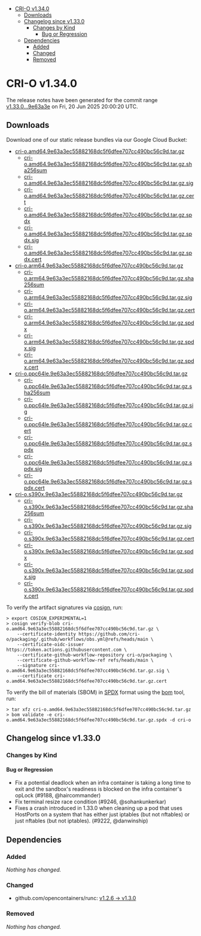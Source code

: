 - [CRI-O v1.34.0](#cri-o-v1340)
  - [Downloads](#downloads)
  - [Changelog since v1.33.0](#changelog-since-v1330)
    - [Changes by Kind](#changes-by-kind)
      - [Bug or Regression](#bug-or-regression)
  - [Dependencies](#dependencies)
    - [Added](#added)
    - [Changed](#changed)
    - [Removed](#removed)

# CRI-O v1.34.0

The release notes have been generated for the commit range
[v1.33.0...9e63a3e](https://github.com/cri-o/cri-o/compare/v1.33.0...v1.34.0) on Fri, 20 Jun 2025 20:00:20 UTC.

## Downloads

Download one of our static release bundles via our Google Cloud Bucket:

- [cri-o.amd64.9e63a3ec55882168dc5f6dfee707cc490bc56c9d.tar.gz](https://storage.googleapis.com/cri-o/artifacts/cri-o.amd64.9e63a3ec55882168dc5f6dfee707cc490bc56c9d.tar.gz)
  - [cri-o.amd64.9e63a3ec55882168dc5f6dfee707cc490bc56c9d.tar.gz.sha256sum](https://storage.googleapis.com/cri-o/artifacts/cri-o.amd64.9e63a3ec55882168dc5f6dfee707cc490bc56c9d.tar.gz.sha256sum)
  - [cri-o.amd64.9e63a3ec55882168dc5f6dfee707cc490bc56c9d.tar.gz.sig](https://storage.googleapis.com/cri-o/artifacts/cri-o.amd64.9e63a3ec55882168dc5f6dfee707cc490bc56c9d.tar.gz.sig)
  - [cri-o.amd64.9e63a3ec55882168dc5f6dfee707cc490bc56c9d.tar.gz.cert](https://storage.googleapis.com/cri-o/artifacts/cri-o.amd64.9e63a3ec55882168dc5f6dfee707cc490bc56c9d.tar.gz.cert)
  - [cri-o.amd64.9e63a3ec55882168dc5f6dfee707cc490bc56c9d.tar.gz.spdx](https://storage.googleapis.com/cri-o/artifacts/cri-o.amd64.9e63a3ec55882168dc5f6dfee707cc490bc56c9d.tar.gz.spdx)
  - [cri-o.amd64.9e63a3ec55882168dc5f6dfee707cc490bc56c9d.tar.gz.spdx.sig](https://storage.googleapis.com/cri-o/artifacts/cri-o.amd64.9e63a3ec55882168dc5f6dfee707cc490bc56c9d.tar.gz.spdx.sig)
  - [cri-o.amd64.9e63a3ec55882168dc5f6dfee707cc490bc56c9d.tar.gz.spdx.cert](https://storage.googleapis.com/cri-o/artifacts/cri-o.amd64.9e63a3ec55882168dc5f6dfee707cc490bc56c9d.tar.gz.spdx.cert)
- [cri-o.arm64.9e63a3ec55882168dc5f6dfee707cc490bc56c9d.tar.gz](https://storage.googleapis.com/cri-o/artifacts/cri-o.arm64.9e63a3ec55882168dc5f6dfee707cc490bc56c9d.tar.gz)
  - [cri-o.arm64.9e63a3ec55882168dc5f6dfee707cc490bc56c9d.tar.gz.sha256sum](https://storage.googleapis.com/cri-o/artifacts/cri-o.arm64.9e63a3ec55882168dc5f6dfee707cc490bc56c9d.tar.gz.sha256sum)
  - [cri-o.arm64.9e63a3ec55882168dc5f6dfee707cc490bc56c9d.tar.gz.sig](https://storage.googleapis.com/cri-o/artifacts/cri-o.arm64.9e63a3ec55882168dc5f6dfee707cc490bc56c9d.tar.gz.sig)
  - [cri-o.arm64.9e63a3ec55882168dc5f6dfee707cc490bc56c9d.tar.gz.cert](https://storage.googleapis.com/cri-o/artifacts/cri-o.arm64.9e63a3ec55882168dc5f6dfee707cc490bc56c9d.tar.gz.cert)
  - [cri-o.arm64.9e63a3ec55882168dc5f6dfee707cc490bc56c9d.tar.gz.spdx](https://storage.googleapis.com/cri-o/artifacts/cri-o.arm64.9e63a3ec55882168dc5f6dfee707cc490bc56c9d.tar.gz.spdx)
  - [cri-o.arm64.9e63a3ec55882168dc5f6dfee707cc490bc56c9d.tar.gz.spdx.sig](https://storage.googleapis.com/cri-o/artifacts/cri-o.arm64.9e63a3ec55882168dc5f6dfee707cc490bc56c9d.tar.gz.spdx.sig)
  - [cri-o.arm64.9e63a3ec55882168dc5f6dfee707cc490bc56c9d.tar.gz.spdx.cert](https://storage.googleapis.com/cri-o/artifacts/cri-o.arm64.9e63a3ec55882168dc5f6dfee707cc490bc56c9d.tar.gz.spdx.cert)
- [cri-o.ppc64le.9e63a3ec55882168dc5f6dfee707cc490bc56c9d.tar.gz](https://storage.googleapis.com/cri-o/artifacts/cri-o.ppc64le.9e63a3ec55882168dc5f6dfee707cc490bc56c9d.tar.gz)
  - [cri-o.ppc64le.9e63a3ec55882168dc5f6dfee707cc490bc56c9d.tar.gz.sha256sum](https://storage.googleapis.com/cri-o/artifacts/cri-o.ppc64le.9e63a3ec55882168dc5f6dfee707cc490bc56c9d.tar.gz.sha256sum)
  - [cri-o.ppc64le.9e63a3ec55882168dc5f6dfee707cc490bc56c9d.tar.gz.sig](https://storage.googleapis.com/cri-o/artifacts/cri-o.ppc64le.9e63a3ec55882168dc5f6dfee707cc490bc56c9d.tar.gz.sig)
  - [cri-o.ppc64le.9e63a3ec55882168dc5f6dfee707cc490bc56c9d.tar.gz.cert](https://storage.googleapis.com/cri-o/artifacts/cri-o.ppc64le.9e63a3ec55882168dc5f6dfee707cc490bc56c9d.tar.gz.cert)
  - [cri-o.ppc64le.9e63a3ec55882168dc5f6dfee707cc490bc56c9d.tar.gz.spdx](https://storage.googleapis.com/cri-o/artifacts/cri-o.ppc64le.9e63a3ec55882168dc5f6dfee707cc490bc56c9d.tar.gz.spdx)
  - [cri-o.ppc64le.9e63a3ec55882168dc5f6dfee707cc490bc56c9d.tar.gz.spdx.sig](https://storage.googleapis.com/cri-o/artifacts/cri-o.ppc64le.9e63a3ec55882168dc5f6dfee707cc490bc56c9d.tar.gz.spdx.sig)
  - [cri-o.ppc64le.9e63a3ec55882168dc5f6dfee707cc490bc56c9d.tar.gz.spdx.cert](https://storage.googleapis.com/cri-o/artifacts/cri-o.ppc64le.9e63a3ec55882168dc5f6dfee707cc490bc56c9d.tar.gz.spdx.cert)
- [cri-o.s390x.9e63a3ec55882168dc5f6dfee707cc490bc56c9d.tar.gz](https://storage.googleapis.com/cri-o/artifacts/cri-o.s390x.9e63a3ec55882168dc5f6dfee707cc490bc56c9d.tar.gz)
  - [cri-o.s390x.9e63a3ec55882168dc5f6dfee707cc490bc56c9d.tar.gz.sha256sum](https://storage.googleapis.com/cri-o/artifacts/cri-o.s390x.9e63a3ec55882168dc5f6dfee707cc490bc56c9d.tar.gz.sha256sum)
  - [cri-o.s390x.9e63a3ec55882168dc5f6dfee707cc490bc56c9d.tar.gz.sig](https://storage.googleapis.com/cri-o/artifacts/cri-o.s390x.9e63a3ec55882168dc5f6dfee707cc490bc56c9d.tar.gz.sig)
  - [cri-o.s390x.9e63a3ec55882168dc5f6dfee707cc490bc56c9d.tar.gz.cert](https://storage.googleapis.com/cri-o/artifacts/cri-o.s390x.9e63a3ec55882168dc5f6dfee707cc490bc56c9d.tar.gz.cert)
  - [cri-o.s390x.9e63a3ec55882168dc5f6dfee707cc490bc56c9d.tar.gz.spdx](https://storage.googleapis.com/cri-o/artifacts/cri-o.s390x.9e63a3ec55882168dc5f6dfee707cc490bc56c9d.tar.gz.spdx)
  - [cri-o.s390x.9e63a3ec55882168dc5f6dfee707cc490bc56c9d.tar.gz.spdx.sig](https://storage.googleapis.com/cri-o/artifacts/cri-o.s390x.9e63a3ec55882168dc5f6dfee707cc490bc56c9d.tar.gz.spdx.sig)
  - [cri-o.s390x.9e63a3ec55882168dc5f6dfee707cc490bc56c9d.tar.gz.spdx.cert](https://storage.googleapis.com/cri-o/artifacts/cri-o.s390x.9e63a3ec55882168dc5f6dfee707cc490bc56c9d.tar.gz.spdx.cert)

To verify the artifact signatures via [cosign](https://github.com/sigstore/cosign), run:

```console
> export COSIGN_EXPERIMENTAL=1
> cosign verify-blob cri-o.amd64.9e63a3ec55882168dc5f6dfee707cc490bc56c9d.tar.gz \
    --certificate-identity https://github.com/cri-o/packaging/.github/workflows/obs.yml@refs/heads/main \
    --certificate-oidc-issuer https://token.actions.githubusercontent.com \
    --certificate-github-workflow-repository cri-o/packaging \
    --certificate-github-workflow-ref refs/heads/main \
    --signature cri-o.amd64.9e63a3ec55882168dc5f6dfee707cc490bc56c9d.tar.gz.sig \
    --certificate cri-o.amd64.9e63a3ec55882168dc5f6dfee707cc490bc56c9d.tar.gz.cert
```

To verify the bill of materials (SBOM) in [SPDX](https://spdx.org) format using the [bom](https://sigs.k8s.io/bom) tool, run:

```console
> tar xfz cri-o.amd64.9e63a3ec55882168dc5f6dfee707cc490bc56c9d.tar.gz
> bom validate -e cri-o.amd64.9e63a3ec55882168dc5f6dfee707cc490bc56c9d.tar.gz.spdx -d cri-o
```

## Changelog since v1.33.0

### Changes by Kind

#### Bug or Regression
 - Fix a potential deadlock when an infra container is taking a long time to exit and the sandbox's readiness is blocked on the infra container's opLock (#9188, @haircommander)
 - Fix terminal resize race condition (#9246, @sohankunkerkar)
 - Fixes a crash introduced in 1.33.0 when cleaning up a pod that uses HostPorts
  on a system that has either just iptables (but not nftables) or just nftables
  (but not iptables). (#9222, @danwinship)

## Dependencies

### Added
_Nothing has changed._

### Changed
- github.com/opencontainers/runc: [v1.2.6 → v1.3.0](https://github.com/opencontainers/runc/compare/v1.2.6...v1.3.0)

### Removed
_Nothing has changed._
